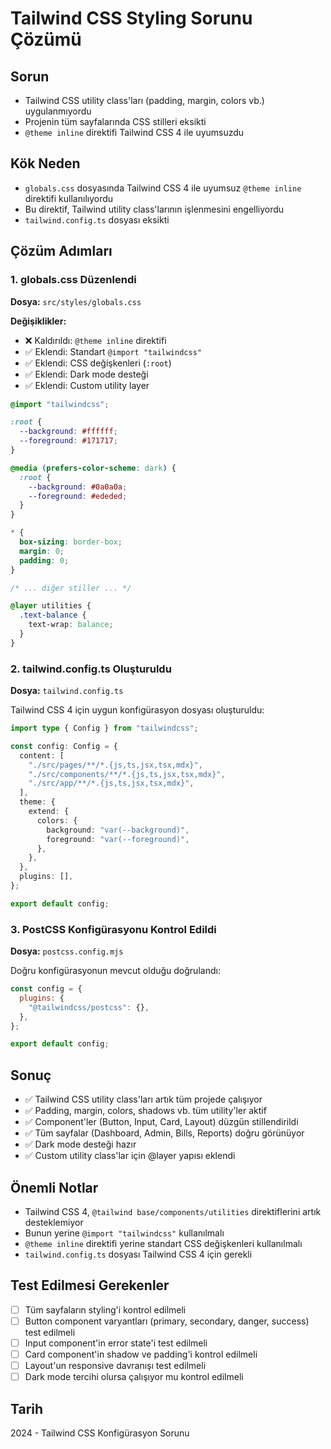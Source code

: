 # Tailwind CSS Styling Sorunu Çözümü

## Sorun
- Tailwind CSS utility class'ları (padding, margin, colors vb.) uygulanmıyordu
- Projenin tüm sayfalarında CSS stilleri eksikti
- `@theme inline` direktifi Tailwind CSS 4 ile uyumsuzdu

## Kök Neden
- `globals.css` dosyasında Tailwind CSS 4 ile uyumsuz `@theme inline` direktifi kullanılıyordu
- Bu direktif, Tailwind utility class'larının işlenmesini engelliyordu
- `tailwind.config.ts` dosyası eksikti

## Çözüm Adımları

### 1. globals.css Düzenlendi
**Dosya:** `src/styles/globals.css`

**Değişiklikler:**
- ❌ Kaldırıldı: `@theme inline` direktifi
- ✅ Eklendi: Standart `@import "tailwindcss"` 
- ✅ Eklendi: CSS değişkenleri (`:root`)
- ✅ Eklendi: Dark mode desteği
- ✅ Eklendi: Custom utility layer

```css
@import "tailwindcss";

:root {
  --background: #ffffff;
  --foreground: #171717;
}

@media (prefers-color-scheme: dark) {
  :root {
    --background: #0a0a0a;
    --foreground: #ededed;
  }
}

* {
  box-sizing: border-box;
  margin: 0;
  padding: 0;
}

/* ... diğer stiller ... */

@layer utilities {
  .text-balance {
    text-wrap: balance;
  }
}
```

### 2. tailwind.config.ts Oluşturuldu
**Dosya:** `tailwind.config.ts`

Tailwind CSS 4 için uygun konfigürasyon dosyası oluşturuldu:

```typescript
import type { Config } from "tailwindcss";

const config: Config = {
  content: [
    "./src/pages/**/*.{js,ts,jsx,tsx,mdx}",
    "./src/components/**/*.{js,ts,jsx,tsx,mdx}",
    "./src/app/**/*.{js,ts,jsx,tsx,mdx}",
  ],
  theme: {
    extend: {
      colors: {
        background: "var(--background)",
        foreground: "var(--foreground)",
      },
    },
  },
  plugins: [],
};

export default config;
```

### 3. PostCSS Konfigürasyonu Kontrol Edildi
**Dosya:** `postcss.config.mjs`

Doğru konfigürasyonun mevcut olduğu doğrulandı:

```javascript
const config = {
  plugins: {
    "@tailwindcss/postcss": {},
  },
};

export default config;
```

## Sonuç
- ✅ Tailwind CSS utility class'ları artık tüm projede çalışıyor
- ✅ Padding, margin, colors, shadows vb. tüm utility'ler aktif
- ✅ Component'ler (Button, Input, Card, Layout) düzgün stillendirildi
- ✅ Tüm sayfalar (Dashboard, Admin, Bills, Reports) doğru görünüyor
- ✅ Dark mode desteği hazır
- ✅ Custom utility class'lar için @layer yapısı eklendi

## Önemli Notlar
- Tailwind CSS 4, `@tailwind base/components/utilities` direktiflerini artık desteklemiyor
- Bunun yerine `@import "tailwindcss"` kullanılmalı
- `@theme inline` direktifi yerine standart CSS değişkenleri kullanılmalı
- `tailwind.config.ts` dosyası Tailwind CSS 4 için gerekli

## Test Edilmesi Gerekenler
- [ ] Tüm sayfaların styling'i kontrol edilmeli
- [ ] Button component varyantları (primary, secondary, danger, success) test edilmeli
- [ ] Input component'in error state'i test edilmeli
- [ ] Card component'in shadow ve padding'i kontrol edilmeli
- [ ] Layout'un responsive davranışı test edilmeli
- [ ] Dark mode tercihi olursa çalışıyor mu kontrol edilmeli

## Tarih
2024 - Tailwind CSS Konfigürasyon Sorunu
